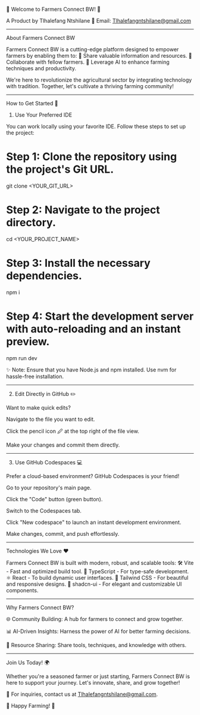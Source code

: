 🌾 Welcome to Farmers Connect BW! 🌾

A Product by Tlhalefang Ntshilane
📧 Email: Tlhalefangntshilane@gmail.com


---

About Farmers Connect BW

Farmers Connect BW is a cutting-edge platform designed to empower farmers by enabling them to:
🌟 Share valuable information and resources.
🤝 Collaborate with fellow farmers.
🤖 Leverage AI to enhance farming techniques and productivity.

We're here to revolutionize the agricultural sector by integrating technology with tradition. Together, let's cultivate a thriving farming community!


---

How to Get Started 🚀

1. Use Your Preferred IDE

You can work locally using your favorite IDE. Follow these steps to set up the project:

# Step 1: Clone the repository using the project's Git URL.
git clone <YOUR_GIT_URL>

# Step 2: Navigate to the project directory.
cd <YOUR_PROJECT_NAME>

# Step 3: Install the necessary dependencies.
npm i

# Step 4: Start the development server with auto-reloading and an instant preview.
npm run dev

✨ Note: Ensure that you have Node.js and npm installed. Use nvm for hassle-free installation.


---

2. Edit Directly in GitHub ✏️

Want to make quick edits?

Navigate to the file you want to edit.

Click the pencil icon 🖉 at the top right of the file view.

Make your changes and commit them directly.



---

3. Use GitHub Codespaces 💻

Prefer a cloud-based environment? GitHub Codespaces is your friend!

Go to your repository's main page.

Click the "Code" button (green button).

Switch to the Codespaces tab.

Click "New codespace" to launch an instant development environment.

Make changes, commit, and push effortlessly.



---

Technologies We Love ❤️

Farmers Connect BW is built with modern, robust, and scalable tools:
🛠 Vite - Fast and optimized build tool.
🔷 TypeScript - For type-safe development.
⚛️ React - To build dynamic user interfaces.
🎨 Tailwind CSS - For beautiful and responsive designs.
🌟 shadcn-ui - For elegant and customizable UI components.


---

Why Farmers Connect BW?

🌐 Community Building: A hub for farmers to connect and grow together.

📊 AI-Driven Insights: Harness the power of AI for better farming decisions.

🌱 Resource Sharing: Share tools, techniques, and knowledge with others.



---

Join Us Today! 🌍

Whether you're a seasoned farmer or just starting, Farmers Connect BW is here to support your journey. Let's innovate, share, and grow together!

📧 For inquiries, contact us at Tlhalefangntshilane@gmail.com.

🌟 Happy Farming! 🌟

